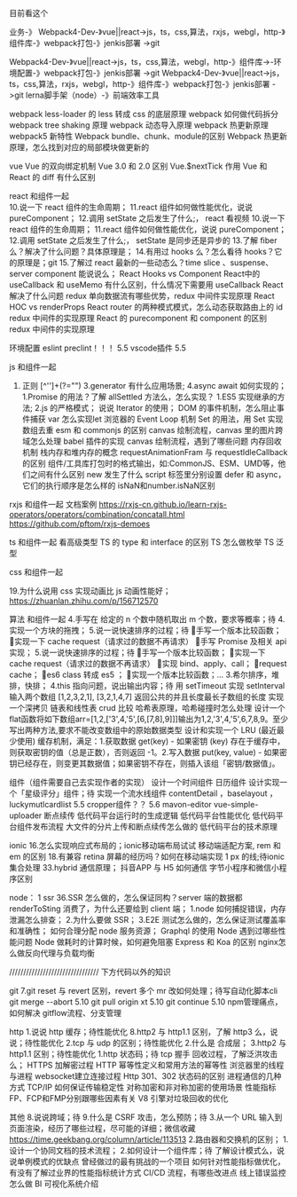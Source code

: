 目前看这个


业务-》 Webpack4-Dev-》vue||react->js，ts，css,算法，rxjs，webgl，http-》组件库-》webpack打包-》jenkis部署 ->git


Webpack4-Dev-》vue||react->js，ts，css,算法，webgl，http-》组件库->-环境配置-》webpack打包-》jenkis部署 ->git
Webpack4-Dev-》vue||react->js，ts，css,算法，rxjs，webgl，http-》组件库-》webpack打包-》jenkis部署 ->git
lerna脚手架（node）-》前端效率工具



webpack
less-loader 的 less 转成 css 的底层原理
webpack 如何做代码拆分
webpack tree shaking 原理
webpack 动态导入原理
webpack 热更新原理
webpack5 新特性
Webpack bundle、chunk、module的区别
Webpack 热更新原理，怎么找到对应的局部模块做更新的


vue
Vue 的双向绑定机制
Vue 3.0 和 2.0 区别
Vue.$nextTick 作用
Vue 和 React 的 diff 有什么区别



react 和组件一起  
10.说一下 react 组件的生命周期；
11.react 组件如何做性能优化，说说 pureComponent；
12.调用 setState 之后发生了什么;，
react   看视频
10.说一下 react 组件的生命周期；
11.react 组件如何做性能优化，说说 pureComponent；
12.调用 setState 之后发生了什么;，
setState 是同步还是异步的
13.了解 fiber 么？解决了什么问题？具体原理是；
14.有用过 hooks 么？怎么看待 hooks？它的原理是；git
15.了解过 react 最新的一些动态么？time slice 、suspense、server component 能说说么；
React Hooks vs Component
React中的 useCallback 和 useMemo 有什么区别，什么情况下需要用 useCallback
React 解决了什么问题
redux 单向数据流有哪些优势，redux 中间件实现原理
React HOC vs renderProps
React router 的两种模式模式，怎么动态获取路由上的 id
redux 中间件的实现原理
React 的 purecomponent 和 component 的区别
redux 中间件的实现原理


环境配置
eslint  preclint！！！  5.5
vscode插件  5.5

js 和组件一起
1.   正则  [^'']+(?="")
3.generator 有什么应用场景;
4.async await 如何实现的；
1.Promise 的用法？了解 allSettled 方法么，怎么实现？
1.ES5 实现继承的方法;
2.js 的严格模式；
说说 Iterator 的使用；
DOM 的事件机制，怎么阻止事件捕获
var 怎么实现let
浏览器的 Event Loop 机制
Set 的用法，用 Set 实现数组去重
esm 和 commonjs 的区别
canvas 绘制流程，canvas 里的图片跨域怎么处理
babel 插件的实现
canvas 绘制流程，遇到了哪些问题
内存回收机制
栈内存和堆内存的概念
requestAnimationFram 与 requestIdleCallback 的区别
组件/工具库打包时的格式输出，如:CommonJS、ESM、UMD等，他们之间有什么区别
new 发生了什么
script 标签里分别设置 defer 和 async， 它们的执行顺序是怎么样的
isNaN和number.isNaN区别

rxjs 和组件一起
文档案例
https://rxjs-cn.github.io/learn-rxjs-operators/operators/combination/concatall.html
https://github.com/pftom/rxjs-demoes



ts 和组件一起
看高级类型
TS 的 type 和 interface 的区别
TS 怎么做枚举
TS 泛型


css 和组件一起

19.为什么说用 css 实现动画比 js 动画性能好；
https://zhuanlan.zhihu.com/p/156712570


算法 和组件一起
4.手写在 给定的 n 个数中随机取出 m 个数，要求等概率；待
4.实现一个方块的拖拽；
5.说一说快速排序的过程；待
手写一个版本比较函数；
实现一下 cache request（请求过的数据不再请求）
手写 Promise 及相关 api 实现；
5.说一说快速排序的过程；待
手写一个版本比较函数；
实现一下 cache request（请求过的数据不再请求）
实现 bind、apply、call；
request cache；
es6 class 转成 es5 ；
实现一个版本比较函数；...
3.希尔排序，堆排，快排；
4.this 指向问题，说出输出内容；待
用 setTimeout 实现 setInterval
输入两个数组 [1,2,3,2,1], [3,2,1,4,7]  返回公共的并且长度最长子数组的长度
实现一个深拷贝
链表和线性表 crud 比较
哈希表原理，哈希碰撞时怎么处理
设计一个flat函数将如下数组arr=[1,2,['3',4,'5',[6,[7,8],9]]]输出为1,2,'3',4,'5',6,7,8,9。至少写出两种方法,要求不能改变数组中的原始数据类型
设计和实现一个 LRU (最近最少使用) 缓存机制，满足：1.获取数据 get(key) - 如果密钥 (key) 存在于缓存中，则获取密钥的值（总是正数），否则返回 -1。2.写入数据 put(key, value) - 如果密钥已经存在，则变更其数据值；如果密钥不存在，则插入该组「密钥/数据值」。



组件（组件需要自己去实现作者的实现）
设计一个时间组件 日历组件
设计实现一个「星级评分」组件；待
实现一个流水线组件
contentDetail ，baselayout ， luckymutlcardlist  5.5
cropper组件？？ 5.6
mavon-editor
vue-simple-uploader 断点续传
低代码平台运行时的生成逻辑
低代码平台性能优化
低代码平台组件发布流程
大文件的分片上传和断点续传怎么做的
低代码平台的技术原理


ionic 
16.怎么实现响应式布局的；ionic移动端布局试试
移动端适配方案, rem 和 em 的区别
18.有兼容 retina 屏幕的经历吗？如何在移动端实现 1 px 的线;待ionic 集合处理
33.hybrid 通信原理；
抖音APP 与 H5 如何通信
字节小程序和微信小程序区别

node：
1 ssr
36.SSR 怎么做的，怎么保证同构？server 端的数据都 renderToSting 消费了，为什么还要给到 client 端；
1.node 如何捕捉错误，内存泄漏怎么排查；
2.为什么要做 SSR；
3.E2E 测试怎么做的，怎么保证测试覆盖率和准确性；
如何合理分配 node 服务资源；
Graphql 的使用
Node 遇到过哪些性能问题
Node 做耗时的计算时候，如何避免阻塞
Express 和 Koa 的区别
nginx怎么做反向代理与负载均衡


//////////////////////////////// 下方代码以外的知识

git
7.git reset 与 revert 区别，revert 多个 mr 改如何处理；待写自动化脚本cli
git merge --abort  5.10
git pull origin xt  5.10
git continue  5.10
npm管理痛点，如何解决
gitflow流程、分支管理

http
1.说说 http 缓存；待性能优化
8.http2 与 http1.1 区别，了解 http3 么，说说；待性能优化
2.tcp 与 udp 的区别；待性能优化
2.什么是 合成层；
3.http2 与 http1.1 区别；待性能优化
1.http 状态码；待
tcp 握手 回收过程，了解泛洪攻击么；
HTTPS 加解密过程
HTTP 幂等性定义和常用方法的幂等性
浏览器里的线程与进程
websocket建立连接过程
Http 301、302 状态码的区别
进程通信的几种方式
TCP/IP 如何保证传输稳定性
对称加密和非对称加密的使用场景
性能指标FP、FCP和FMP分别跟哪些因素有关
V8 引擎对垃圾回收的优化


其他
8.说说跨域；待
9.什么是 CSRF 攻击，怎么预防；待
3.从一个 URL 输入到页面渲染，经历了哪些过程，尽可能的详细；微信收藏
https://time.geekbang.org/column/article/113513
2.路由器和交换机的区别；
1.设计一个协同文档的技术流程；
2.如何设计一个组件库；待
了解设计模式么，说说单例模式的优缺点
曾经做过的最有挑战的一个项目
如何针对性能指标做优化，有没有了解过业界的性能指标统计方式
CI/CD 流程，有哪些改进点
线上错误监控怎么做
BI 可视化系统介绍

